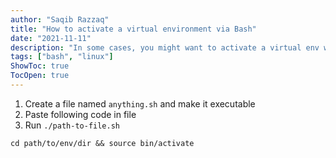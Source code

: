 ```yaml
---
author: "Saqib Razzaq"
title: "How to activate a virtual environment via Bash"
date: "2021-11-11"
description: "In some cases, you might want to activate a virtual env without any manual input. This is how it can be achieved."
tags: ["bash", "linux"]
ShowToc: true
TocOpen: true
---
```


1. Create a file named `anything.sh` and make it executable
2. Paste following code in file
3. Run `./path-to-file.sh`

`cd path/to/env/dir && source bin/activate`